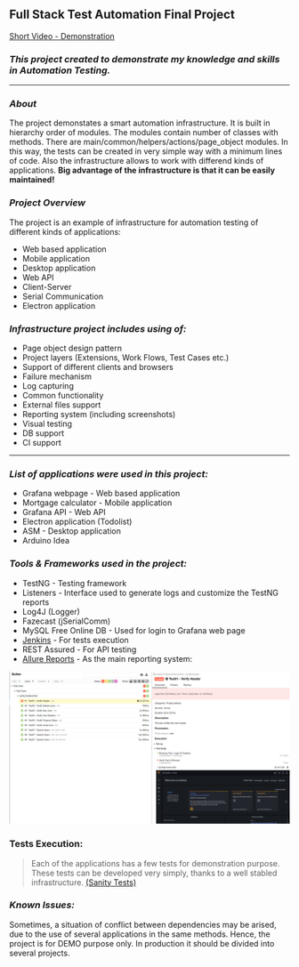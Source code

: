 ## **Full Stack Test Automation Final Project**
[Short Video - Demonstration](https://vimeo.com/658418465)
### **_This project created to demonstrate my knowledge and skills in Automation Testing._**
***
### _About_
The project demonstates a smart automation infrastructure. It is built in hierarchy order of modules. The modules contain number of classes with methods.
There are main/common/helpers/actions/page_object modules.
In this way, the tests can be created in very simple way with a minimum lines of code.
Also the infrastructure allows to work with differend kinds of applications.
**Big advantage of the infrastructure is that it can be easily maintained!**

### _Project Overview_

The project is an example of infrastructure for automation testing of different kinds of applications:
* Web based application
* Mobile application
* Desktop application
* Web API
* Client-Server
* Serial Communication
* Electron application


### **_Infrastructure project includes using of:_**
* Page object design pattern
* Project layers (Extensions, Work Flows, Test Cases etc.)
* Support of different clients and browsers
* Failure mechanism
* Log capturing
* Common functionality
* External files support
* Reporting system (including screenshots)
* Visual testing
* DB support
* CI support  

***

### _List of applications were used in this project:_
* Grafana webpage - Web based application
* Mortgage calculator - Mobile application
* Grafana API - Web API
* Electron application (Todolist)
* ASM - Desktop application
* Arduino Idea

### _Tools & Frameworks used in the project:_
* TestNG - Testing framework
* Listeners - Interface used to generate logs and customize the TestNG reports
* Log4J (Logger)
* Fazecast (jSerialComm)
* MySQL Free Online DB - Used for login to Grafana web page
* [Jenkins](https://www.jenkins.io/) - For tests execution
* REST Assured - For API testing
* [Allure Reports](http://allure.qatools.ru/) - As the main reporting system:

![This is an image](https://github.com/Tal-Raanan/FullStack-Automation_Project/blob/master/allure-results/Report-Failure.png)


### Tests Execution:
> Each of the applications has a few tests for demonstration purpose.
These tests can be developed very simply, thanks to a well stabled infrastructure.
[(Sanity Tests)](https://github.com/Tal-Raanan/FullStack-Automation_Advanced_OnGoing/tree/master/src/test/java/sanity)
### _Known Issues:_
Sometimes, a situation of conflict between dependencies may be arised, due to the use of several applications in the same methods.
Hence, the project is for DEMO purpose only. In production it should be divided into several projects.
